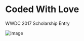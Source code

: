 # Coded With Love

WWDC 2017 Scholarship Entry

![image](https://github.com/user-attachments/assets/c97e280b-7d14-40fd-87ed-3481aeab7cf3)
